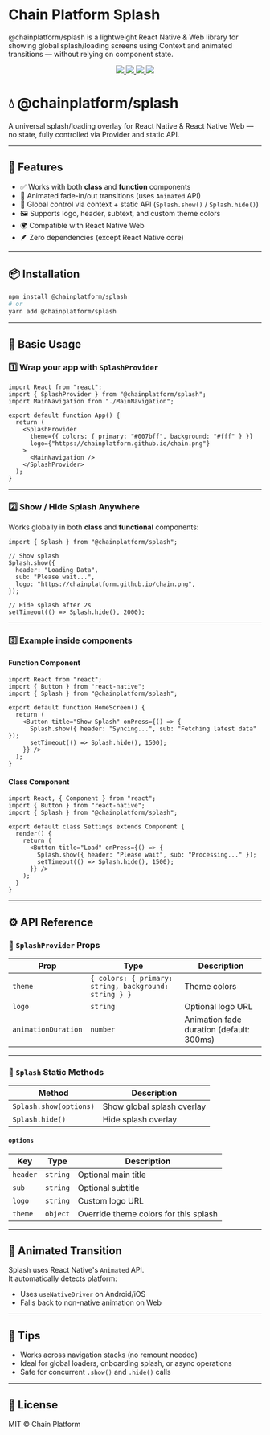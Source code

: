 # Chain Platform Splash
@chainplatform/splash is a lightweight React Native & Web library for showing global splash/loading screens using Context and animated transitions — without relying on component state.

<p align="center">
  <a href="https://github.com/ChainPlatform/react-native-splash/blob/HEAD/LICENSE">
    <img src="https://img.shields.io/badge/license-MIT-blue.svg" />
  </a>
  <a href="https://www.npmjs.com/package/@chainplatform/splash">
    <img src="https://img.shields.io/npm/v/@chainplatform/splash?color=brightgreen&label=npm%20package" />
  </a>
  <a href="https://www.npmjs.com/package/@chainplatform/splash">
    <img src="https://img.shields.io/npm/dt/@chainplatform/splash.svg" />
  </a>
  <a href="https://www.npmjs.com/package/@chainplatform/splash">
    <img src="https://img.shields.io/badge/platform-android%20%7C%20ios%20%7C%20web-blue" />
  </a>
</p>

# 💧 @chainplatform/splash

A universal splash/loading overlay for React Native & React Native Web — no state, fully controlled via Provider and static API.

---

## 🚀 Features

- ✅ Works with both **class** and **function** components
- 💨 Animated fade-in/out transitions (uses `Animated` API)
- 🧠 Global control via context + static API (`Splash.show()` / `Splash.hide()`)
- 🖼️ Supports logo, header, subtext, and custom theme colors
- 🌍 Compatible with React Native Web
- 🪶 Zero dependencies (except React Native core)

---

## 📦 Installation

```bash
npm install @chainplatform/splash
# or
yarn add @chainplatform/splash
```

---

## 🧠 Basic Usage

### 1️⃣ Wrap your app with `SplashProvider`

```tsx
import React from "react";
import { SplashProvider } from "@chainplatform/splash";
import MainNavigation from "./MainNavigation";

export default function App() {
  return (
    <SplashProvider
      theme={{ colors: { primary: "#007bff", background: "#fff" } }}
      logo={"https://chainplatform.github.io/chain.png"}
    >
      <MainNavigation />
    </SplashProvider>
  );
}
```

---

### 2️⃣ Show / Hide Splash Anywhere

Works globally in both **class** and **functional** components:

```tsx
import { Splash } from "@chainplatform/splash";

// Show splash
Splash.show({
  header: "Loading Data",
  sub: "Please wait...",
  logo: "https://chainplatform.github.io/chain.png",
});

// Hide splash after 2s
setTimeout(() => Splash.hide(), 2000);
```

---

### 3️⃣ Example inside components

#### Function Component

```tsx
import React from "react";
import { Button } from "react-native";
import { Splash } from "@chainplatform/splash";

export default function HomeScreen() {
  return (
    <Button title="Show Splash" onPress={() => {
      Splash.show({ header: "Syncing...", sub: "Fetching latest data" });
      setTimeout(() => Splash.hide(), 1500);
    }} />
  );
}
```

#### Class Component

```tsx
import React, { Component } from "react";
import { Button } from "react-native";
import { Splash } from "@chainplatform/splash";

export default class Settings extends Component {
  render() {
    return (
      <Button title="Load" onPress={() => {
        Splash.show({ header: "Please wait", sub: "Processing..." });
        setTimeout(() => Splash.hide(), 1500);
      }} />
    );
  }
}
```

---

## ⚙️ API Reference

### 🔹 `SplashProvider` Props

| Prop | Type | Description |
|------|------|-------------|
| `theme` | `{ colors: { primary: string, background: string } }` | Theme colors |
| `logo` | `string` | Optional logo URL |
| `animationDuration` | `number` | Animation fade duration (default: 300ms) |

---

### 🔹 `Splash` Static Methods

| Method | Description |
|---------|-------------|
| `Splash.show(options)` | Show global splash overlay |
| `Splash.hide()` | Hide splash overlay |

#### `options`

| Key | Type | Description |
|------|------|-------------|
| `header` | `string` | Optional main title |
| `sub` | `string` | Optional subtitle |
| `logo` | `string` | Custom logo URL |
| `theme` | `object` | Override theme colors for this splash |

---

## 🧩 Animated Transition

Splash uses React Native's `Animated` API.  
It automatically detects platform:
- Uses `useNativeDriver` on Android/iOS
- Falls back to non-native animation on Web

---

## 🧪 Tips

- Works across navigation stacks (no remount needed)
- Ideal for global loaders, onboarding splash, or async operations
- Safe for concurrent `.show()` and `.hide()` calls

---

## 📄 License

MIT © Chain Platform
